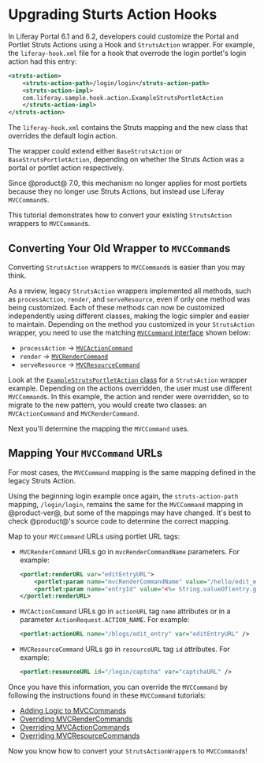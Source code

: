 # Upgrading Sturts Action Hooks

In Liferay Portal 6.1 and 6.2, developers could customize the Portal and Portlet
Struts Actions using a Hook and `StrutsAction` wrapper. For example, the
`liferay-hook.xml` file for a hook that overrode the login portlet's login
action had this entry:

```xml
<struts-action>
    <struts-action-path>/login/login</struts-action-path>
    <struts-action-impl>
    com.liferay.sample.hook.action.ExampleStrutsPortletAction
    </struts-action-impl>
</struts-action>
```

The `liferay-hook.xml` contains the Struts mapping and the new class that 
overrides the default login action. 

The wrapper could extend either `BaseStrutsAction` or `BaseStrutsPortletAction`,
depending on whether the Struts Action was a portal or portlet action
respectively.

Since @product@ 7.0, this mechanism no longer applies for most portlets because
they no longer use Struts Actions, but instead use Liferay `MVCCommand`s.

This tutorial demonstrates how to convert your existing `StrutsAction` wrappers
to `MVCCommand`s. 

## Converting Your Old Wrapper to `MVCCommand`s

Converting `StrutsAction` wrappers to `MVCCommand`s is easier than you may
think.

As a review, legacy `StrutsAction` wrappers implemented all methods, such as
`processAction`, `render`, and `serveResource`, even if only one method was
being customized. Each of these methods can now be customized independently
using different classes, making the logic simpler and easier to maintain.
Depending on the method you customized in your `StrutsAction` wrapper, you need
to use the matching 
[`MVCCommand` interface](@platform-ref@/7.2-latest/javadocs/portal-kernel/com/liferay/portal/kernel/portlet/bridges/mvc/MVCCommand.html)
shown below:

-   `processAction` &rarr; [`MVCActionCommand`](@platform-ref@/7.2-latest/javadocs/portal-kernel/com/liferay/portal/kernel/portlet/bridges/mvc/MVCActionCommand.html)
-   `render` &rarr; [`MVCRenderCommand`](@platform-ref@/7.2-latest/javadocs/portal-kernel/com/liferay/portal/kernel/portlet/bridges/mvc/MVCRenderCommand.html)
-   `serveResource` &rarr; [`MVCResourceCommand`](@platform-ref@/7.2-latest/javadocs/portal-kernel/com/liferay/portal/kernel/portlet/bridges/mvc/MVCResourceCommand.html)

Look at the
[`ExampleStrutsPortletAction` class](/docs/tutorials/6-2/-/knowledge_base/t/overriding-and-adding-struts-actions)
for a `StrutsAction` wrapper example. Depending on the actions overridden, the
user must use different `MVCCommand`s. In this example, the action and render
were overridden, so to migrate to the new pattern, you would create two classes:
an `MVCActionCommand` and `MVCRenderCommand`.

Next you'll determine the mapping the `MVCCommand` uses.

## Mapping Your `MVCCommand` URLs

For most cases, the `MVCCommand` mapping is the same mapping defined in the 
legacy Struts Action.

Using the beginning login example once again, the `struts-action-path` mapping,
`/login/login`, remains the same for the `MVCCommand` mapping in @product-ver@,
but some of the mappings may have changed. It's best to check @product@'s source
code to determine the correct mapping.

Map to your `MVCCommand` URLs using portlet URL tags:

- `MVCRenderCommand` URLs go in `mvcRenderCommandName` parameters. For
  example:

    ```xml
    <portlet:renderURL var="editEntryURL">
        <portlet:param name="mvcRenderCommandName" value="/hello/edit_entry" />
        <portlet:param name="entryId" value="<%= String.valueOf(entry.getEntryId()) %>" />
    </portlet:renderURL>
    ```  

- `MVCActionCommand` URLs go in `actionURL` tag `name` attributes or in a
  parameter `ActionRequest.ACTION_NAME`. For example:

    ```xml
    <portlet:actionURL name="/blogs/edit_entry" var="editEntryURL" />
    ```
 
- `MVCResourceCommand` URLs go in `resourceURL` tag `id` attributes. For
  example:

    ```xml
    <portlet:resourceURL id="/login/captcha" var="captchaURL" />
    ```

Once you have this information, you can override the `MVCCommand` by following
the instructions found in these `MVCCommand` tutorials:

-   [Adding Logic to MVCCommands](/docs/tutorials/7-2/-/knowledge_base/t/adding-logic-to-mvc-commands)
-   [Overriding MVCRenderCommands](/docs/tutorials/7-2/-/knowledge_base/t/overriding-mvcrendercommand)
-   [Overriding MVCActionCommands](/docs/tutorials/7-2/-/knowledge_base/t/overriding-mvcactioncommand)
-   [Overriding MVCResourceCommands](/docs/tutorials/7-2/-/knowledge_base/t/overriding-mvcresourcecommand)

Now you know how to convert your `StrutsActionWrapper`s to `MVCCommand`s!